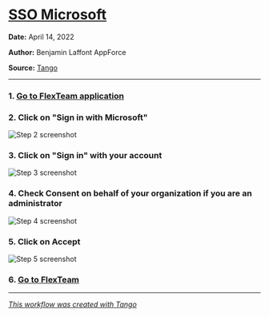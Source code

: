 # [SSO Microsoft](https://app.tango.us/app/workflow/73229087-43ae-4dfe-a8f9-1eeea25cc921?utm_source=markdown&utm_medium=markdown&utm_campaign=workflow%20export%20links)



__Date:__ April 14, 2022

__Author:__ Benjamin Laffont AppForce

__Source:__ [Tango](https://app.tango.us/app/workflow/73229087-43ae-4dfe-a8f9-1eeea25cc921?utm_source=markdown&utm_medium=markdown&utm_campaign=workflow%20export%20links)

***

### 1. [Go to FlexTeam application](https://test.flexteam.fr/login)


### 2. Click on "Sign in with Microsoft"
![Step 2 screenshot](https://images.tango.us/public/screenshot_2cc9c0cf-0db2-4c27-9d4e-f6e64ef49d11?crop=focalpoint&fit=crop&fp-x=0.5049&fp-y=0.3125&fp-z=2.3386&w=1200&mark-w=0.2&mark-pad=0&mark64=aHR0cHM6Ly9pbWFnZXMudGFuZ28udXMvc3RhdGljL21hZGUtd2l0aC10YW5nby13YXRlcm1hcmsucG5n&ar=1920%3A896)


### 3. Click on "Sign in" with your account
![Step 3 screenshot](https://images.tango.us/public/edited_image_8c53bca7-175d-414f-bb5d-4c30b3a761cf?crop=focalpoint&fit=crop&fp-x=0.4824&fp-y=0.2354&fp-z=1.0277&w=1200&mark-w=0.2&mark-pad=0&mark64=aHR0cHM6Ly9pbWFnZXMudGFuZ28udXMvc3RhdGljL21hZGUtd2l0aC10YW5nby13YXRlcm1hcmsucG5n&ar=483%3A599)


### 4. Check Consent on behalf of your organization if you are an administrator
![Step 4 screenshot](https://images.tango.us/public/screenshot_3d49609b-3ca3-4d47-93ad-fdfa8ac809b2?crop=focalpoint&fit=crop&fp-x=0.0973&fp-y=0.6811&fp-z=2.9290&w=1200&mark-w=0.2&mark-pad=0&mark64=aHR0cHM6Ly9pbWFnZXMudGFuZ28udXMvc3RhdGljL21hZGUtd2l0aC10YW5nby13YXRlcm1hcmsucG5n&ar=483%3A599)


### 5. Click on Accept
![Step 5 screenshot](https://images.tango.us/public/screenshot_6e7c4272-3c47-48d7-9206-1556658661d7?crop=focalpoint&fit=crop&fp-x=0.7764&fp-y=0.7863&fp-z=2.9815&w=1200&mark-w=0.2&mark-pad=0&mark64=aHR0cHM6Ly9pbWFnZXMudGFuZ28udXMvc3RhdGljL21hZGUtd2l0aC10YW5nby13YXRlcm1hcmsucG5n&ar=483%3A599)


### 6. [Go to FlexTeam](https://test.flexteam.fr/login)


***
_[This workflow was created with Tango](https://app.tango.us/app/workflow/73229087-43ae-4dfe-a8f9-1eeea25cc921?utm_source=markdown&utm_medium=markdown&utm_campaign=workflow%20export%20links)_
